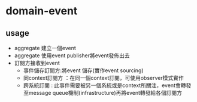# domain-event

## usage

- aggregate 建立一個event
- aggregate 使用event publisher將event發佈出去
- 訂閱方接收到event
    - 事件儲存訂閱方:將event 儲存(實作event sourcing)
    - 同context訂閱方 ：在同一個context訂閱，可使用observer模式實作
    - 跨系統訂閱 :  此事件需要被另一個系統或是context所關注，event會轉發至message queue機制(infrastructure)再將event轉發給各個訂閱方